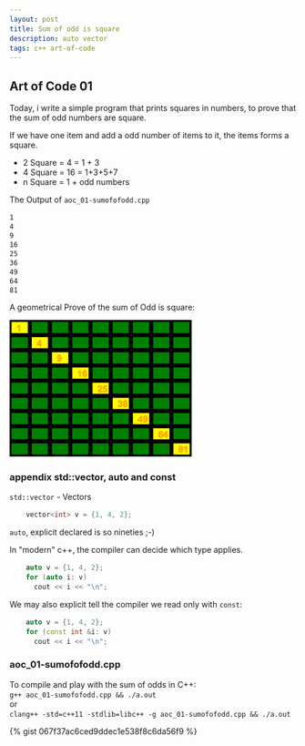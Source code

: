 ```yaml
---
layout: post
title: Sum of odd is square
description: auto vector 
tags: c++ art-of-code
---
```



## Art of Code 01

Today, i write a simple program that prints squares in numbers, to prove that the sum of odd numbers are square.  

If we have one item and add a odd number of items to it, the items forms a square.

- 2 Square = 4 = 1 + 3 
- 4 Square = 16 = 1+3+5+7
- n Square = 1 + odd numbers

The Output of `aoc_01-sumofofodd.cpp` 

    1
    4
    9
    16
    25
    36
    49
    64
    81


A geometrical Prove of the sum of Odd is square:

![](/images/sumofodd_is_square.png)



### appendix std::vector, auto and const

`std::vector` - Vectors 

~~~cpp
    vector<int> v = {1, 4, 2};
~~~

`auto`, explicit declared is so nineties ;-) 

In "modern" c++, the compiler can decide which type applies.
 
~~~cpp
    auto v = {1, 4, 2};
    for (auto i: v)
      cout << i << "\n";
~~~

We may also explicit tell the compiler we read only with `const`:

~~~cpp
    auto v = {1, 4, 2};
    for (const int &i: v)
      cout << i << "\n";
~~~



###  aoc_01-sumofofodd.cpp 


To compile and play  with the sum of odds in C++:  
`g++ aoc_01-sumofofodd.cpp && ./a.out`  
or   
`clang++ -std=c++11 -stdlib=libc++ -g aoc_01-sumofofodd.cpp && ./a.out`  

{% gist 067f37ac6ced9ddec1e538f8c6da56f9 %}


